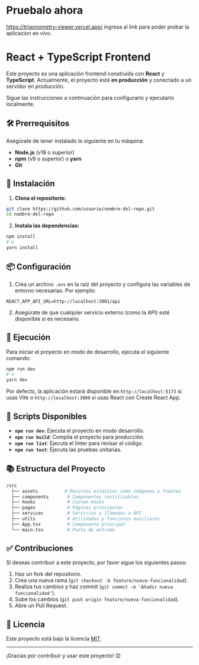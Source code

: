 # Pruebalo ahora   
https://trigonometry-viewer.vercel.app/ ingresa al link para poder probar la aplicacion en vivo.


# React + TypeScript Frontend

Este proyecto es una aplicación frontend construida con **React** y **TypeScript**. Actualmente, el proyecto está **en producción** y conectado a un servidor en producción.

Sigue las instrucciones a continuación para configurarlo y ejecutarlo localmente.

## 🛠️ Prerrequisitos
Asegúrate de tener instalado lo siguiente en tu máquina:

- **Node.js** (v18 o superior)
- **npm** (v9 o superior) o **yarn**
- **Git**

## 🚀 Instalación
1. **Clona el repositorio:**
```bash
git clone https://github.com/usuario/nombre-del-repo.git
cd nombre-del-repo
```

2. **Instala las dependencias:**
```bash
npm install
# o
yarn install
```

## 📦 Configuración
1. Crea un archivo `.env` en la raíz del proyecto y configura las variables de entorno necesarias. Por ejemplo:
```env
REACT_APP_API_URL=http://localhost:3001/api
```

2. Asegúrate de que cualquier servicio externo (como la API) esté disponible si es necesario.

## 🚀 Ejecución
Para iniciar el proyecto en modo de desarrollo, ejecuta el siguiente comando:
```bash
npm run dev
# o
yarn dev
```

Por defecto, la aplicación estará disponible en `http://localhost:5173` si usas Vite o `http://localhost:3000` si usas React con Create React App.

## 🧪 Scripts Disponibles
- **`npm run dev`**: Ejecuta el proyecto en modo desarrollo.
- **`npm run build`**: Compila el proyecto para producción.
- **`npm run lint`**: Ejecuta el linter para revisar el código.
- **`npm run test`**: Ejecuta las pruebas unitarias.

## 📚 Estructura del Proyecto
```bash
/src
  ├── assets          # Recursos estáticos como imágenes y fuentes
  ├── components       # Componentes reutilizables
  ├── hooks            # Custom Hooks
  ├── pages            # Páginas principales
  ├── services         # Servicios y llamadas a API
  ├── utils            # Utilidades y funciones auxiliares
  ├── App.tsx          # Componente principal
  └── main.tsx         # Punto de entrada
```

## ✅ Contribuciones
Si deseas contribuir a este proyecto, por favor sigue los siguientes pasos:
1. Haz un fork del repositorio.
2. Crea una nueva rama (`git checkout -b feature/nueva-funcionalidad`).
3. Realiza tus cambios y haz commit (`git commit -m 'Añadir nueva funcionalidad'`).
4. Sube los cambios (`git push origin feature/nueva-funcionalidad`).
5. Abre un Pull Request.

## 📝 Licencia
Este proyecto está bajo la licencia [MIT](LICENSE).

---

¡Gracias por contribuir y usar este proyecto! 😊

